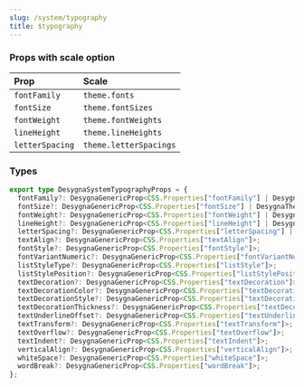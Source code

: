 ```yaml
---
slug: /system/typography
title: $typography
---
```


### Props with scale option

| Prop            | Scale                  |
| :-------------- | :--------------------- |
| `fontFamily`    | `theme.fonts`          |
| `fontSize`      | `theme.fontSizes`      |
| `fontWeight`    | `theme.fontWeights`    |
| `lineHeight`    | `theme.lineHeights`    |
| `letterSpacing` | `theme.letterSpacings` |

### Types

```ts
export type DesygnaSystemTypographyProps = {
  fontFamily?: DesygnaGenericProp<CSS.Properties["fontFamily"] | DesygnaThemeFont>;
  fontSize?: DesygnaGenericProp<CSS.Properties["fontSize"] | DesygnaThemeFontSize | number>;
  fontWeight?: DesygnaGenericProp<CSS.Properties["fontWeight"] | DesygnaThemeFontWeight>;
  lineHeight?: DesygnaGenericProp<CSS.Properties["lineHeight"] | DesygnaThemeLineHeight | number>;
  letterSpacing?: DesygnaGenericProp<CSS.Properties["letterSpacing"] | DesygnaThemeLetterSpacing>;
  textAlign?: DesygnaGenericProp<CSS.Properties["textAlign"]>;
  fontStyle?: DesygnaGenericProp<CSS.Properties["fontStyle"]>;
  fontVariantNumeric?: DesygnaGenericProp<CSS.Properties["fontVariantNumeric"]>;
  listStyleType?: DesygnaGenericProp<CSS.Properties["listStyle"]>;
  listStylePosition?: DesygnaGenericProp<CSS.Properties["listStylePosition"]>;
  textDecoration?: DesygnaGenericProp<CSS.Properties["textDecoration"]>;
  textDecorationColor?: DesygnaGenericProp<CSS.Properties["textDecorationColor"]>;
  textDecorationStyle?: DesygnaGenericProp<CSS.Properties["textDecorationStyle"]>;
  textDecorationThickness?: DesygnaGenericProp<CSS.Properties["textDecorationThickness"]>;
  textUnderlineOffset?: DesygnaGenericProp<CSS.Properties["textUnderlineOffset"]>;
  textTransform?: DesygnaGenericProp<CSS.Properties["textTransform"]>;
  textOverflow?: DesygnaGenericProp<CSS.Properties["textOverflow"]>;
  textIndent?: DesygnaGenericProp<CSS.Properties["textIndent"]>;
  verticalAlign?: DesygnaGenericProp<CSS.Properties["verticalAlign"]>;
  whiteSpace?: DesygnaGenericProp<CSS.Properties["whiteSpace"]>;
  wordBreak?: DesygnaGenericProp<CSS.Properties["wordBreak"]>;
};
```
